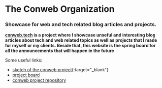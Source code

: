# The Conweb Organization
### Showcase for web and tech related blog articles and projects.

**[conweb.tech](https://conweb.tech) is a project where I showcase unseful and interesting blog articles about tech and web related topics as well as  projects  that I made for myself or my clients.
Beside that, this website is the spring board for all the announcements that will happen in the future**

Some useful links:

- [sketch of the conweb project](https://drive.google.com/file/d/1LZh6Aw0oVw3RT1lRBq8K0SUQi_tKS5M4/view?usp=sharing){:target="_blank"}
- [project board](https://github.com/orgs/The-Conweb-Organization/projects/1)
- [conweb project repository](https://github.com/The-Conweb-Organization/conweb)
